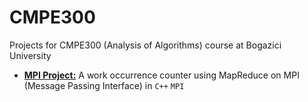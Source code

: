 # CMPE300

Projects for CMPE300 (Analysis of Algorithms) course at Bogazici University

* [**MPI Project:**](CMPE300/mpi-project-cpp) A work occurrence counter using MapReduce on MPI (Message Passing Interface) in `C++` `MPI`
